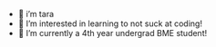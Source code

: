 - 👋 i’m tara
- 👀 I’m interested in learning to not suck at coding!
- 🌱 I’m currently a 4th year undergrad BME student!

<!---
this is a ✨ special ✨ repository because its `README.md` (this file) appears on your GitHub profile.
You can click the Preview link to take a look at your changes.
--->
